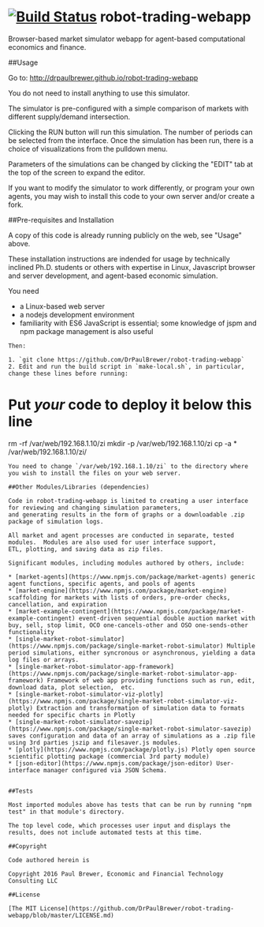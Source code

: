 [![Build Status](https://travis-ci.org/DrPaulBrewer/robot-trading-webapp.svg?branch=master)](https://travis-ci.org/DrPaulBrewer/robot-trading-webapp)
robot-trading-webapp
=======
Browser-based market simulator webapp for agent-based computational economics and finance.  

##Usage

Go to:    http://drpaulbrewer.github.io/robot-trading-webapp

You do not need to install anything to use this simulator.  

The simulator is pre-configured with a simple comparison of markets with different supply/demand intersection.  

Clicking the RUN button will run this simulation.  The number of periods can be selected from the interface.
Once the simulation has been run, there is a choice of visualizations from the pulldown menu.

Parameters of the simulations can be changed by clicking the "EDIT" tab at the top of the screen to expand the editor.

If you want to modify the simulator to work differently, or program your own agents, you may wish to 
install this code to your own server and/or create a fork.

##Pre-requisites and Installation

A copy of this code is already running publicly on the web, see "Usage" above.  

These installation instructions are indended for usage by technically inclined Ph.D. students or others with expertise
in Linux, Javascript browser and server development, and agent-based economic simulation.

You need

* a Linux-based web server
* a nodejs development environment
* familiarity with ES6 JavaScript is essential; some knowledge of jspm and npm package management is also useful  
```
Then:

1. `git clone https://github.com/DrPaulBrewer/robot-trading-webapp`
2. Edit and run the build script in `make-local.sh`, in particular, change these lines before running:
```
# Put *your* code to deploy it below this line
rm -rf /var/web/192.168.1.10/zi
mkdir -p /var/web/192.168.1.10/zi
cp -a * /var/web/192.168.1.10/zi/
```
You need to change `/var/web/192.168.1.10/zi` to the directory where you wish to install the files on your web server.

##Other Modules/Libraries (dependencies)

Code in robot-trading-webapp is limited to creating a user interface for reviewing and changing simulation parameters, 
and generating results in the form of graphs or a downloadable .zip package of simulation logs.

All market and agent processes are conducted in separate, tested modules.  Modules are also used for user interface support,
ETL, plotting, and saving data as zip files.  

Significant modules, including modules authored by others, include:

* [market-agents](https://www.npmjs.com/package/market-agents) generic agent functions, specific agents, and pools of agents
* [market-engine](https://www.npmjs.com/package/market-engine) scaffolding for markets with lists of orders, pre-order checks, cancellation, and expiration
* [market-example-contingent](https://www.npmjs.com/package/market-example-contingent) event-driven sequential double auction market with buy, sell, stop limit, OCO one-cancels-other and OSO one-sends-other functionality
* [single-market-robot-simulator](https://www.npmjs.com/package/single-market-robot-simulator) Multiple period simulations, either syncronous or asynchronous, yielding a data log files or arrays.
* [single-market-robot-simulator-app-framework](https://www.npmjs.com/package/single-market-robot-simulator-app-framework) Framework of web app providing functions such as run, edit, download data, plot selection,  etc.
* [single-market-robot-simulator-viz-plotly](https://www.npmjs.com/package/single-market-robot-simulator-viz-plotly) Extraction and transformation of simulation data to formats needed for specific charts in Plotly
* [single-market-robot-simulator-savezip](https://www.npmjs.com/package/single-market-robot-simulator-savezip) saves configuration and data of an array of simulations as a .zip file using 3rd parties jszip and filesaver.js modules.
* [plotly](https://www.npmjs.com/package/plotly.js) Plotly open source scientific plotting package (commercial 3rd party module)
* [json-editor](https://www.npmjs.com/package/json-editor) User-interface manager configured via JSON Schema. 


##Tests

Most imported modules above has tests that can be run by running "npm test" in that module's directory.

The top level code, which processes user input and displays the results, does not include automated tests at this time.

##Copyright

Code authored herein is 

Copyright 2016 Paul Brewer, Economic and Financial Technology Consulting LLC

##License

[The MIT License](https://github.com/DrPaulBrewer/robot-trading-webapp/blob/master/LICENSE.md)
